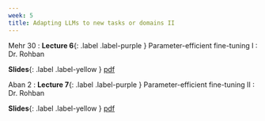 ```yaml
---
week: 5
title: Adapting LLMs to new tasks or domains II
---
```


Mehr 30
: **Lecture 6**{: .label .label-purple } Parameter-efficient fine-tuning I
  : Dr. Rohban

  **Slides**{: .label .label-yellow } [pdf](../assets/lectures/Parameter-Efficient-Fine-Tuning-I.pdf)

Aban 2
: **Lecture 7**{: .label .label-purple } Parameter-efficient fine-tuning II
  : Dr. Rohban

  **Slides**{: .label .label-yellow } [pdf](../assets/lectures/Parameter-Efficient-Fine-Tuning-II.pdf)
